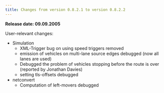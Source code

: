 ```yaml
---
title: Changes from version 0.8.2.1 to version 0.8.2.2
---
```


**Release date: 09.09.2005**

User-relevant changes:

- Simulation
  - XML-Trigger bug on using speed triggers removed
  - emission of vehicles on multi-lane source edges debugged (now all lanes are used)
  - Debugged the problem of vehicles stopping before the route is over (reported by Jonathan Davies)
  - setting tls-offsets debugged
- netconvert
  - Computation of left-movers debugged